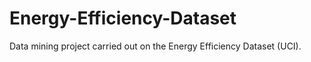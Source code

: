 # Energy-Efficiency-Dataset
Data mining project carried out on the Energy Efficiency Dataset (UCI).
